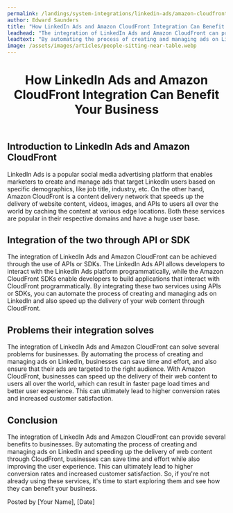 ```yaml
---
permalink: /landings/system-integrations/linkedin-ads/amazon-cloudfront
author: Edward Saunders
title: "How LinkedIn Ads and Amazon CloudFront Integration Can Benefit Your Business"
leadhead: "The integration of LinkedIn Ads and Amazon CloudFront can provide several benefits to businesses"
leadtext: "By automating the process of creating and managing ads on LinkedIn and speeding up the delivery of web content through CloudFront, businesses can save time and effort while also improving the user experience. This can ultimately lead to higher conversion rates and increased customer satisfaction. So, if you're not already using these services, it's time to start exploring them and see how they can benefit your business."
image: /assets/images/articles/people-sitting-near-table.webp
---
```

<div class="arttext">	<header>
		<h1>How LinkedIn Ads and Amazon CloudFront Integration Can Benefit Your Business</h1>
	</header>
	<main>
		<section>
			<h2>Introduction to LinkedIn Ads and Amazon CloudFront</h2>
			<p>LinkedIn Ads is a popular social media advertising platform that enables marketers to create and manage ads that target LinkedIn users based on specific demographics, like job title, industry, etc. On the other hand, Amazon CloudFront is a content delivery network that speeds up the delivery of website content, videos, images, and APIs to users all over the world by caching the content at various edge locations. Both these services are popular in their respective domains and have a huge user base.</p>
		</section>
		<section>
			<h2>Integration of the two through API or SDK</h2>
			<p>The integration of LinkedIn Ads and Amazon CloudFront can be achieved through the use of APIs or SDKs. The LinkedIn Ads API allows developers to interact with the LinkedIn Ads platform programmatically, while the Amazon CloudFront SDKs enable developers to build applications that interact with CloudFront programmatically. By integrating these two services using APIs or SDKs, you can automate the process of creating and managing ads on LinkedIn and also speed up the delivery of your web content through CloudFront.</p>
		</section>
		<section>
			<h2>Problems their integration solves</h2>
			<p>The integration of LinkedIn Ads and Amazon CloudFront can solve several problems for businesses. By automating the process of creating and managing ads on LinkedIn, businesses can save time and effort, and also ensure that their ads are targeted to the right audience. With Amazon CloudFront, businesses can speed up the delivery of their web content to users all over the world, which can result in faster page load times and better user experience. This can ultimately lead to higher conversion rates and increased customer satisfaction.</p>
		</section>
		<section>
			<h2>Conclusion</h2>
			<p>The integration of LinkedIn Ads and Amazon CloudFront can provide several benefits to businesses. By automating the process of creating and managing ads on LinkedIn and speeding up the delivery of web content through CloudFront, businesses can save time and effort while also improving the user experience. This can ultimately lead to higher conversion rates and increased customer satisfaction. So, if you're not already using these services, it's time to start exploring them and see how they can benefit your business.</p>
		</section>
	</main>
	<footer>
		<p>Posted by [Your Name], [Date]</p>
	</footer>
</div>
